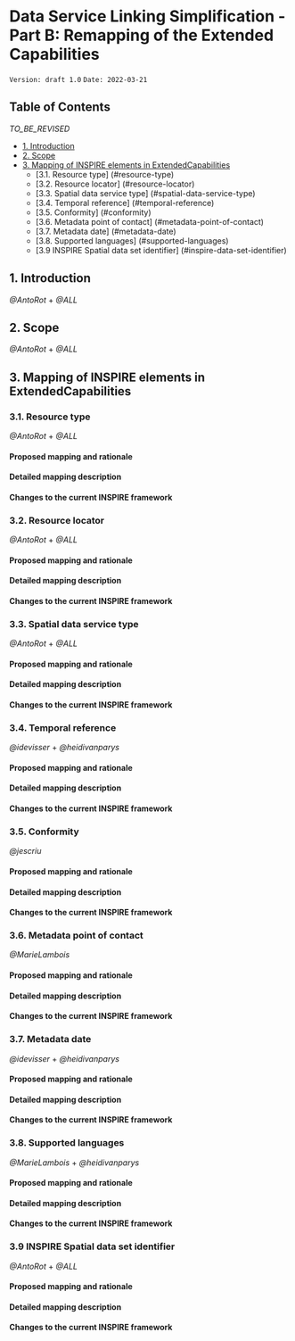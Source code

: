 # Data Service Linking Simplification - Part B: Remapping of the Extended Capabilities

`Version: draft 1.0`
`Date: 2022-03-21`

## Table of Contents

_TO_BE_REVISED_

* [1. Introduction](#introduction)
* [2. Scope](#scope)
* [3. Mapping of INSPIRE elements in ExtendedCapabilities](#mapping-extended-capabilities)
  * [3.1. Resource type] (#resource-type)
  * [3.2. Resource locator] (#resource-locator)
  * [3.3. Spatial data service type] (#spatial-data-service-type)
  * [3.4. Temporal reference] (#temporal-reference)
  * [3.5. Conformity] (#conformity)
  * [3.6. Metadata point of contact] (#metadata-point-of-contact)
  * [3.7. Metadata date] (#metadata-date)
  * [3.8. Supported languages] (#supported-languages)
  * [3.9 INSPIRE Spatial data set identifier] (#inspire-data-set-identifier)
  

## 1. Introduction <a name="introduction"></a>

_@AntoRot_ + _@ALL_

## 2. Scope <a name="scope"></a>

_@AntoRot_ + _@ALL_

## 3. Mapping of INSPIRE elements in ExtendedCapabilities <a name="mapping-extended-capabilities"></a>

### 3.1. Resource type <a name="resource-type"></a>

_@AntoRot_ + _@ALL_

#### Proposed mapping and rationale


#### Detailed mapping description


#### Changes to the current INSPIRE framework


### 3.2. Resource locator <a name="resource-locator"></a>

_@AntoRot_ + _@ALL_

#### Proposed mapping and rationale


#### Detailed mapping description


#### Changes to the current INSPIRE framework


### 3.3. Spatial data service type <a name="spatial-data-service-type"></a>

_@AntoRot_ + _@ALL_

#### Proposed mapping and rationale


#### Detailed mapping description


#### Changes to the current INSPIRE framework


### 3.4. Temporal reference <a name="temporal-reference"></a>

_@idevisser_ + _@heidivanparys_

#### Proposed mapping and rationale


#### Detailed mapping description


#### Changes to the current INSPIRE framework


### 3.5. Conformity <a name="conformity"></a>

_@jescriu_

#### Proposed mapping and rationale


#### Detailed mapping description


#### Changes to the current INSPIRE framework


### 3.6. Metadata point of contact <a name="metadata-point-of-contact"></a>

_@MarieLambois_

#### Proposed mapping and rationale


#### Detailed mapping description


#### Changes to the current INSPIRE framework


### 3.7. Metadata date <a name="metadata-date"></a>

_@idevisser_ + _@heidivanparys_

#### Proposed mapping and rationale


#### Detailed mapping description


#### Changes to the current INSPIRE framework


### 3.8. Supported languages <a name="supported-languages"></a>

_@MarieLambois_ + _@heidivanparys_

#### Proposed mapping and rationale


#### Detailed mapping description


#### Changes to the current INSPIRE framework


### 3.9 INSPIRE Spatial data set identifier <a name="inspire-data-set-identifier"></a>

_@AntoRot_ + _@ALL_

#### Proposed mapping and rationale


#### Detailed mapping description


#### Changes to the current INSPIRE framework

